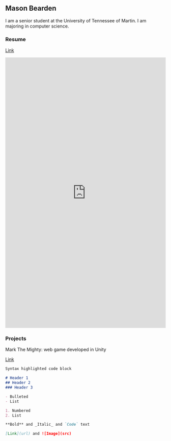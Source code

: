 ## Mason Bearden

I am a senior student at the University of Tennessee of Martin. I am majoring in computer science.

### Resume

[Link](https://github.com/Bearden3/WebSite/blob/gh-pages/Resume/Bearden_Resume.pdf)

<embed src="https://github.com/Bearden3/WebSite/blob/gh-pages/Resume/Bearden_Resume.pdf" width="100%" height="850px" type="application/pdf" />

<object data="../Resume/Bearden_Resume.pdf" width="1000" height="1000" type='application/pdf'></object>


### Projects
Mark The Mighty: web game developed in Unity

[Link](https://mark-the-mighty.web.app/)


```markdown
Syntax highlighted code block

# Header 1
## Header 2
### Header 3

- Bulleted
- List

1. Numbered
2. List

**Bold** and _Italic_ and `Code` text

[Link](url) and ![Image](src)
```


